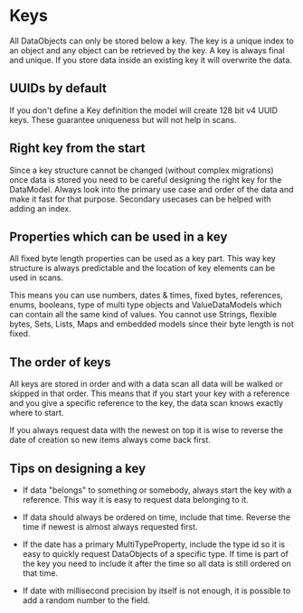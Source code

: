 # Keys

All DataObjects can only be stored below a key. The key is a unique index
to an object and any object can be retrieved by the key. A key is always
final and unique. If you store data inside an existing key it will
overwrite the data.

## UUIDs by default

If you don't define a Key definition the model will create 128 bit v4 UUID
keys. These guarantee uniqueness but will not help in scans.

## Right key from the start

Since a key structure cannot be changed (without complex migrations) once 
data is stored you need to be careful designing the right key for the 
DataModel. Always look into the primary use case and order of the data and
make it fast for that purpose. Secondary usecases can be helped with adding 
an index. 

## Properties which can be used in a key

All fixed byte length properties can be used as a key part. This way key
structure is always predictable and the location of key elements can
be used in scans.

This means you can use numbers, dates & times, fixed bytes, references,
enums, booleans, type of multi type objects and ValueDataModels which can
contain all the same kind of values. You cannot use Strings, flexible
bytes, Sets, Lists, Maps and embedded models since their byte length is not 
fixed.

## The order of keys
All keys are stored in order and with a data scan all data will be walked 
or skipped in that order. This means that if you start your key with a 
reference and you give a specific reference to the key, the data scan knows
exactly where to start. 

If you always request data with the newest on top it is wise to reverse the
date of creation so new items always come back first.

## Tips on designing a key
- If data "belongs" to something or somebody, always start the key with
a reference. This way it is easy to request data belonging to it.

- If data should always be ordered on time, include that time. Reverse the 
time if newest is almost always requested first.

- If the date has a primary MultiTypeProperty, include the type id so it is 
easy to quickly request DataObjects of a specific type. If time is part of
the key you need to include it after the time so all data is still ordered
on that time.

- If date with millisecond precision by itself is not enough, it is possible
to add a random number to the field.
